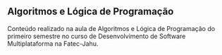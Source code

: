 ## Algoritmos e Lógica de Programação

Conteúdo realizado na aula de Algoritmos e Lógica de Programação do primeiro semestre no curso de Desenvolvimento de Software Multiplataforma na Fatec-Jahu.
